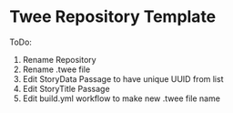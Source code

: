 # Twee Repository Template

ToDo:
<ol>
  <li>Rename Repository</li>
  <li>Rename .twee file</li>
  <li>Edit StoryData Passage to have unique UUID from list</li>
  <li>Edit StoryTitle Passage</li>
  <li>Edit build.yml workflow to make new .twee file name</li>
</ol>
